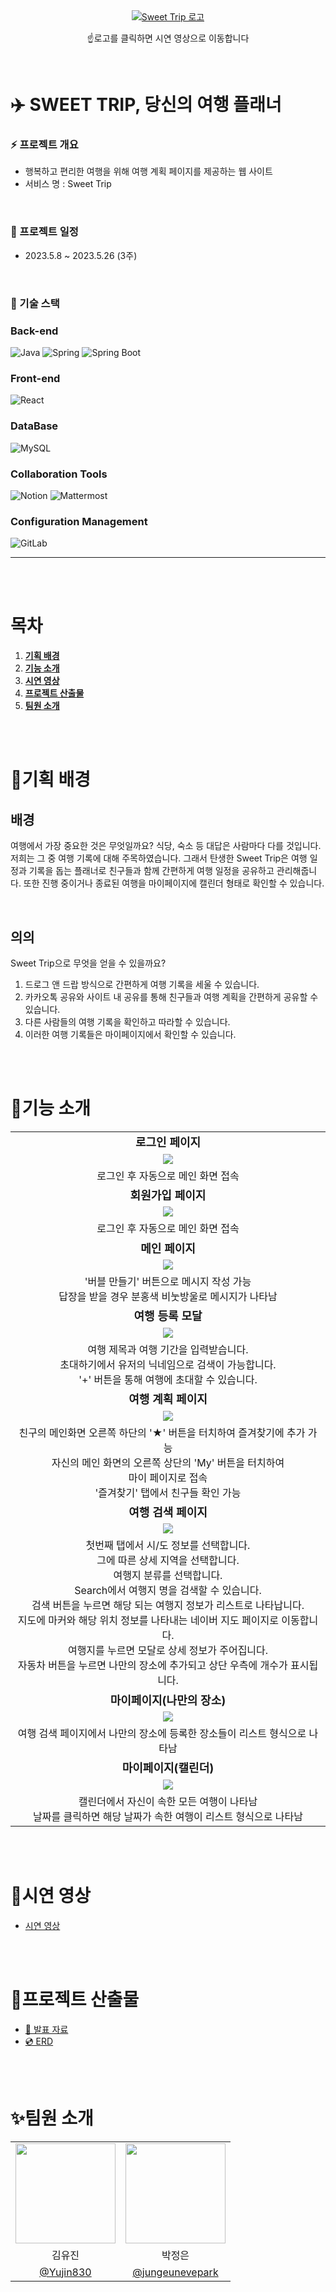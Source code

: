 <div align="center">
<a href="https://www.youtube.com/watch?v=E7CBdI0bE7s&source_ve_path=MjM4NTE&feature=emb_title"><img src="https://github.com/JYmsg/SweetTripSpring/assets/101235186/9214b017-ba59-4898-b8e6-3b6f3d84893c"
  alt="Sweet Trip 로고"
/>
</a>
<p>☝로고를 클릭하면 시연 영상으로 이동합니다</p>
</div>

<br>

# ✈️ SWEET TRIP, 당신의 여행 플래너

### ⚡️ 프로젝트 개요

- 행복하고 편리한 여행을 위해 여행 계획 페이지를 제공하는 웹 사이트
- 서비스 명 : Sweet Trip

<br>

### 📆 프로젝트 일정

- 2023.5.8 ~ 2023.5.26 (3주)

<br>

### 🔧 기술 스택

### Back-end

![Java](https://img.shields.io/badge/Java-yellow.svg?&style=for-the-badge&logo=java&logoColor=#3776AB)
![Spring](https://img.shields.io/badge/Spring-6DB33F.svg?&style=for-the-badge&logo=Spring&logoColor=white)
![Spring Boot](https://img.shields.io/badge/Spring%20Boot-6DB33F.svg?&style=for-the-badge&logo=Spring%20Boot&logoColor=white)

### Front-end

![React](https://img.shields.io/badge/Vue.js-4FC08D.svg?&style=for-the-badge&logo=Vue.js&logoColor=white)

### DataBase

![MySQL](https://img.shields.io/badge/MySQL-4479A1.svg?&style=for-the-badge&logo=MySQL&logoColor=white)

### Collaboration Tools

![Notion](https://img.shields.io/badge/Notion-000000.svg?&style=for-the-badge&logo=Notion&logoColor=로고색상)
![Mattermost](https://img.shields.io/badge/Mattermost-0058CC.svg?&style=for-the-badge&logo=Mattermost&logoColor=로고색상)

### Configuration Management

![GitLab](https://img.shields.io/badge/Gitlab-FC6D26.svg?&style=for-the-badge&logo=Gitlab&logoColor=#FC6D26)

---

<br><br>

# 목차

1. [**기획 배경**](#🎉기획-배경)
2. [**기능 소개**](#🔗기능-소개)
3. [**시연 영상**](#🎵시연-영상)
4. [**프로젝트 산출물**](#🎈프로젝트-산출물)
5. [**팀원 소개**](#✨팀원-소개)

<br><br>

# 🎉기획 배경

## 배경

여행에서 가장 중요한 것은 무엇일까요?
식당, 숙소 등 대답은 사람마다 다를 것입니다.
저희는 그 중 여행 기록에 대해 주목하였습니다.
그래서 탄생한 Sweet Trip은 여행 일정과 기록을 돕는 플래너로 친구들과 함께 간편하게 여행 일정을 공유하고 관리해줍니다.
또한 진행 중이거나 종료된 여행을 마이페이지에 캘린더 형태로 확인할 수 있습니다.

<br>

## 의의

Sweet Trip으로 무엇을 얻을 수 있을까요?

1. 드로그 앤 드랍 방식으로 간편하게 여행 기록을 세울 수 있습니다.
2. 카카오톡 공유와 사이트 내 공유를 통해 친구들과 여행 계획을 간편하게 공유할 수 있습니다.
3. 다른 사람들의 여행 기록을 확인하고 따라할 수 있습니다.
4. 이러한 여행 기록들은 마이페이지에서 확인할 수 있습니다.

<br><br>

# 🔗기능 소개

<div align="center">
 <table>
    <tr>
      <td align="center" style="font-weight: bold; font-size: 18;">로그인 페이지</td>
    </tr>
    <tr>
      <td align="center"><img src="https://github.com/JYmsg/SweetTripSpring/assets/101235186/74f9b929-6271-4d38-a3e6-bb6d97c8b551" /></td>
    </tr>
    <tr>
      <td align="center">로그인 후 자동으로 메인 화면 접속</td>
    </tr>
   <tr>
      <td align="center" style="font-weight: bold; font-size: 18;">회원가입 페이지</td>
    </tr>
    <tr>
      <td align="center"><img src="https://github.com/JYmsg/SweetTripSpring/assets/101235186/e130e368-8695-420e-b0c6-7fbfb69bedd6" /></td>
    </tr>
    <tr>
      <td align="center">로그인 후 자동으로 메인 화면 접속</td>
    </tr> 
   <tr>
      <td align="center" style="font-weight: bold; font-size: 18;">메인 페이지</td>
    </tr>
    <tr>
      <td align="center"><img src="https://github.com/JYmsg/SweetTripSpring/assets/101235186/d9d712f3-d2c3-489f-80a8-f1515a825349" /></td>
    </tr>
    <tr>
      <td align="center">'버블 만들기' 버튼으로 메시지 작성 가능<br>답장을 받을 경우 분홍색 비눗방울로 메시지가 나타남</td>
    </tr>
    <tr>
      <td align="center" style="font-weight: bold; font-size: 18;">여행 등록 모달</td>
    </tr>
    <tr>
      <td align="center"><img src="https://github.com/JYmsg/SweetTripSpring/assets/101235186/fbf8ac09-9c13-4ec2-a659-ecfc31dada2e" /></td>
    </tr>
    <tr>
      <td align="center">여행 제목과 여행 기간을 입력받습니다.<br>
초대하기에서 유저의 닉네임으로 검색이 가능합니다.<br>
'+' 버튼을 통해 여행에 초대할 수 있습니다.</td>
    </tr>
    <tr>
      <td align="center" style="font-weight: bold; font-size: 18;">여행 계획 페이지</td>
    </tr>
    <tr>
      <td align="center"><img src="https://github.com/fluffymn/readme-test/assets/55385934/665f18f2-8dbe-4b8f-a2c9-d12a0608cdba" /></td>
    </tr>
    <tr>
      <td align="center">친구의 메인화면 오른쪽 하단의 '★' 버튼을 터치하여 즐겨찾기에 추가 가능<br>자신의 메인 화면의 오른쪽 상단의 'My' 버튼을 터치하여<br>마이 페이지로 접속<br>'즐겨찾기' 탭에서 친구들 확인 가능</td>
    </tr>
    <tr>
      <td align="center" style="font-weight: bold; font-size: 18;">여행 검색 페이지</td>
    </tr>
    <tr>
      <td align="center"><img src="https://github.com/JYmsg/SweetTripSpring/assets/101235186/999b0e7c-7952-4ef1-b604-f0567531650f" /></td>
    </tr>
        <tr>
      <td align="center">
첫번째 탭에서 시/도 정보를 선택합니다.<br>
그에 따른 상세 지역을 선택합니다.<br>
여행지 분류를 선택합니다.<br>
Search에서 여행지 명을 검색할 수 있습니다.<br>
검색 버튼을 누르면 해당 되는 여행지 정보가 리스트로 나타납니다.<br>
지도에 마커와 해당 위치 정보를 나타내는 네이버 지도 페이지로 이동합니다.<br>
여행지를 누르면 모달로 상세 정보가 주어집니다.<br>
자동차 버튼을 누르면 나만의 장소에 추가되고 상단 우측에 개수가 표시됩니다.</td>
    </tr>
    <tr>
      <td align="center" style="font-weight: bold; font-size: 18;">마이페이지(나만의 장소)</td>
    </tr>
    <tr>
      <td align="center"><img src="https://github.com/fluffymn/readme-test/assets/55385934/337b67ca-2e81-4c00-b92a-33d2ff727cb7" /></td>
    </tr>
        <tr>
      <td align="center">여행 검색 페이지에서 나만의 장소에 등록한 장소들이 리스트 형식으로 나타남</td>
    </tr>
    <tr>
      <td align="center" style="font-weight: bold; font-size: 18;">마이페이지(캘린더)</td>
    </tr>
    <tr>
      <td align="center"><img src="https://github.com/JYmsg/SweetTripSpring/assets/101235186/4862c088-06d7-4f12-8281-1be2a5321145" /></td>
    </tr>
    <tr>
      <td align="center">캘린더에서 자신이 속한 모든 여행이 나타남<br>날짜를 클릭하면 해당 날짜가 속한 여행이 리스트 형식으로 나타남</td>
    </tr>
 </table>
</div>

<br><br>

# 🎵시연 영상

- [시연 영상](https://www.youtube.com/watch?v=E7CBdI0bE7s&source_ve_path=MjM4NTE&feature=emb_title)

<br><br>

# 🎈프로젝트 산출물

- [📃 발표 자료](https://drive.google.com/file/d/1potlI5Di7i7thlScLRnVT_Q1TVpCkZEy/view?usp=sharing)
- [💿 ERD](https://private-user-images.githubusercontent.com/101235186/265005150-617e212b-02ec-4141-8536-eab7fd0ad71e.PNG?jwt=eyJhbGciOiJIUzI1NiIsInR5cCI6IkpXVCJ9.eyJpc3MiOiJnaXRodWIuY29tIiwiYXVkIjoicmF3LmdpdGh1YnVzZXJjb250ZW50LmNvbSIsImtleSI6ImtleTEiLCJleHAiOjE2OTM1NjcxMTQsIm5iZiI6MTY5MzU2NjgxNCwicGF0aCI6Ii8xMDEyMzUxODYvMjY1MDA1MTUwLTYxN2UyMTJiLTAyZWMtNDE0MS04NTM2LWVhYjdmZDBhZDcxZS5QTkc_WC1BbXotQWxnb3JpdGhtPUFXUzQtSE1BQy1TSEEyNTYmWC1BbXotQ3JlZGVudGlhbD1BS0lBSVdOSllBWDRDU1ZFSDUzQSUyRjIwMjMwOTAxJTJGdXMtZWFzdC0xJTJGczMlMkZhd3M0X3JlcXVlc3QmWC1BbXotRGF0ZT0yMDIzMDkwMVQxMTEzMzRaJlgtQW16LUV4cGlyZXM9MzAwJlgtQW16LVNpZ25hdHVyZT00OTlmZmQ4YjFiMmY1YTc1MWQ3MzRiMzZmNDIzYTNmNzM2YzRkOGEwNDljNWI5NWQ2ZjgwNWNiZTFhNWU4Mjg3JlgtQW16LVNpZ25lZEhlYWRlcnM9aG9zdCZhY3Rvcl9pZD0wJmtleV9pZD0wJnJlcG9faWQ9MCJ9.-bXDVJjx0fCgEdEPpHHqiiFG7Uaw3rC35d_nu1BFf2g)

<br><br>

# ✨팀원 소개

  <table align="center">
    <tr>
      <td align="center"><img src="https://github.com/JYmsg/SweetTripSpring/assets/101235186/6286f2eb-0252-492e-a105-d6b969c66f68" width="160"></td>
      <td align="center"><img src="https://github.com/JYmsg/SweetTripSpring/assets/101235186/f19be693-6596-4ef8-8c8a-d6b102259ee6" width="160"></td>
    </tr>
    <tr>
      <td align="center">김유진</td>
      <td align="center">박정은</td>
    </tr>
    <tr>
      <td align="center"><a href="https://github.com/Yujin830" target="_blank">@Yujin830</a></td>
      <td align="center"><a href="https://github.com/jungeunevepark" target="_blank" width="160">@jungeunevepark</a></td>
    </tr>
  </table>

